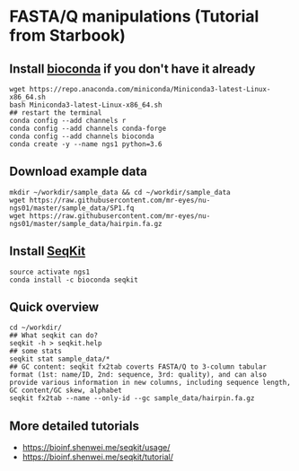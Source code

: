 # FASTA/Q manipulations (Tutorial from Starbook)

## Install [bioconda](https://docs.conda.io/en/latest/miniconda.html) if you don't have it already
```
wget https://repo.anaconda.com/miniconda/Miniconda3-latest-Linux-x86_64.sh
bash Miniconda3-latest-Linux-x86_64.sh
## restart the terminal
conda config --add channels r
conda config --add channels conda-forge
conda config --add channels bioconda
conda create -y --name ngs1 python=3.6
```

## Download example data
```
mkdir ~/workdir/sample_data && cd ~/workdir/sample_data
wget https://raw.githubusercontent.com/mr-eyes/nu-ngs01/master/sample_data/SP1.fq
wget https://raw.githubusercontent.com/mr-eyes/nu-ngs01/master/sample_data/hairpin.fa.gz
```

## Install [SeqKit](https://bioinf.shenwei.me/seqkit/)
```
source activate ngs1
conda install -c bioconda seqkit
```

## Quick overview
```
cd ~/workdir/
## What seqkit can do?
seqkit -h > seqkit.help
## some stats
seqkit stat sample_data/*
## GC content: seqkit fx2tab coverts FASTA/Q to 3-column tabular format (1st: name/ID, 2nd: sequence, 3rd: quality), and can also provide various information in new columns, including sequence length, GC content/GC skew, alphabet
seqkit fx2tab --name --only-id --gc sample_data/hairpin.fa.gz
```

## More detailed tutorials

*  https://bioinf.shenwei.me/seqkit/usage/
*  https://bioinf.shenwei.me/seqkit/tutorial/


